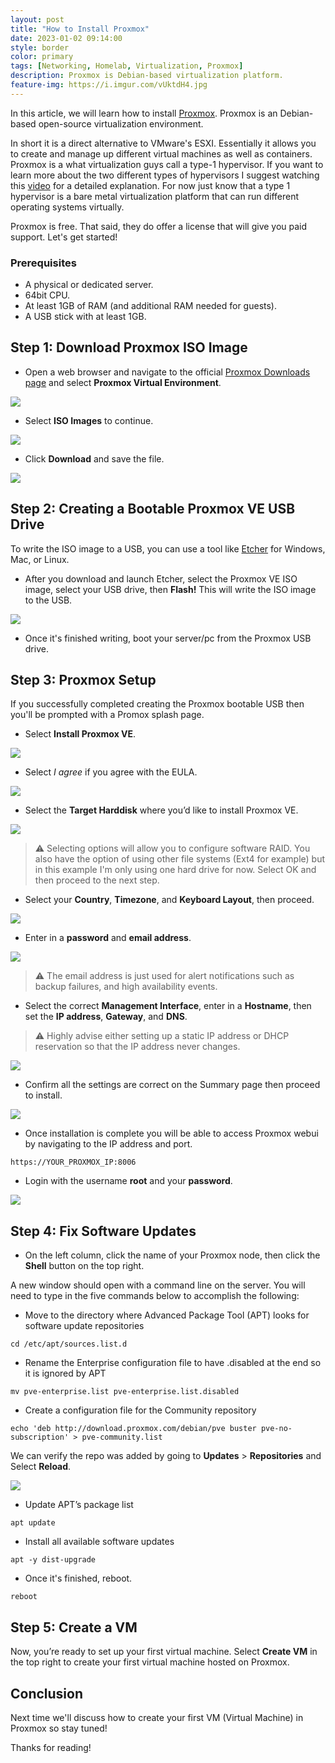 ```yaml
---
layout: post
title: "How to Install Proxmox"
date: 2023-01-02 09:14:00
style: border
color: primary
tags: [Networking, Homelab, Virtualization, Proxmox]
description: Proxmox is Debian-based virtualization platform.
feature-img: https://i.imgur.com/vUktdH4.jpg
---
```


In this article, we will learn how to install [Proxmox](https://www.proxmox.com/en/). Proxmox is an Debian-based  open-source virtualization environment.

In short it is a direct alternative to VMware's ESXI. Essentially it allows you to create and manage up different virtual machines as well as containers. Proxmox is a what virtualization guys call a type-1 hypervisor. If you want to learn more about the two different types of hypervisors I suggest watching this [video](https://www.youtube.com/watch?v=UEk0CKoeUnA) for a detailed explanation. For now just know that a type 1 hypervisor is a bare metal virtualization platform that can run different operating systems virtually.

Proxmox is free. That said, they do offer a license that will give you paid support. Let's get started!

### Prerequisites

- A physical or dedicated server.
- 64bit CPU.
- At least 1GB of RAM (and additional RAM needed for guests).
- A USB stick with at least 1GB.

## Step 1: Download Proxmox ISO Image

- Open a web browser and navigate to the official [Proxmox Downloads page](https://www.proxmox.com/en/downloads) and select **Proxmox Virtual Environment**.

![](https://i.imgur.com/HS1CQUA.png)

- Select **ISO Images** to continue.

![](https://i.imgur.com/4La11mo.png)

- Click **Download** and save the file.

![](https://i.imgur.com/tggbsb6.png)

## Step 2: Creating a Bootable Proxmox VE USB Drive

To write the ISO image to a USB, you can use a tool like [Etcher]() for Windows, Mac, or Linux.

- After you download and launch Etcher, select the Proxmox VE ISO image, select your USB drive, then **Flash!** This will write the ISO image to the USB.

![](https://i.imgur.com/sgIVoTk.png)

- Once it's finished writing, boot your server/pc from the Proxmox USB drive.

## Step 3: Proxmox Setup

If you successfully completed creating the Proxmox bootable USB then you'll be prompted with a Promox splash page.

- Select **Install Proxmox VE**.

![](https://i.imgur.com/of4JTCw.jpg)

- Select *I agree* if you agree with the EULA.

![](https://i.imgur.com/p6GmhBf.jpg)

- Select the **Target Harddisk** where you’d like to install Proxmox VE.

![](https://www.wundertech.net/wp-content/uploads/2022/05/InstallProxmox3-1024x665.jpg)

> ⚠️ Selecting options will allow you to configure software RAID. You also have the option of using other file systems (Ext4 for example) but in this example I'm only using one hard drive for now. Select OK and then proceed to the next step.

- Select your **Country**, **Timezone**, and **Keyboard Layout**, then proceed.

![](https://i.imgur.com/7ujpEhO.jpg)

- Enter in a **password** and **email address**. 

![](https://i.imgur.com/Cw9EYYc.jpg)

> ⚠️ The email address is just used for alert notifications such as backup failures, and high availability events.

- Select the correct **Management Interface**, enter in a **Hostname**, then set the **IP address**, **Gateway**, and **DNS**.

> ⚠️ Highly advise either setting up a static IP address or DHCP reservation so that the IP address never changes.

![](https://i.imgur.com/BibsMyF.jpg)

- Confirm all the settings are correct on the Summary page then proceed to install.

![](https://i.imgur.com/HbRCfLu.jpg)

- Once installation is complete you will be able to access Proxmox webui by navigating to the IP address and port.

```
https://YOUR_PROXMOX_IP:8006
```

- Login with the username **root** and your **password**.

![](https://i.imgur.com/avsVJOV.png)

## Step 4: Fix Software Updates

- On the left column, click the name of your Proxmox node, then click the **Shell** button on the top right. 

A new window should open with a command line on the server. You will need to type in the five commands below to accomplish the following:

- Move to the directory where Advanced Package Tool (APT) looks for software update repositories

```
cd /etc/apt/sources.list.d
```

- Rename the Enterprise configuration file to have .disabled at the end so it is ignored by APT

```
mv pve-enterprise.list pve-enterprise.list.disabled
```

- Create a configuration file for the Community repository

```
echo 'deb http://download.proxmox.com/debian/pve buster pve-no-subscription' > pve-community.list
```

We can verify the repo was added by going to **Updates** > **Repositories** and Select **Reload**.

![](https://i.imgur.com/3MWJqLv.png)

- Update APT’s package list

```
apt update
```

- Install all available software updates

```
apt -y dist-upgrade
```

- Once it's finished, reboot.

```
reboot
```

## Step 5: Create a VM

Now, you’re ready to set up your first virtual machine. Select **Create VM** in the top right to create your first virtual machine hosted on Proxmox.

## Conclusion

Next time we'll discuss how to create your first VM (Virtual Machine) in Proxmox so stay tuned! 

Thanks for reading!